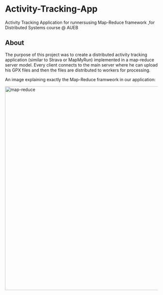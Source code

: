 # Activity-Tracking-App
Activity Tracking Application for runnersusing Map-Reduce framework ,for Distributed Systems course @ AUEB 

## About 
The purpose of this project was to create a distributed activity tracking application (similar to Strava or MapMyRun) implemented in a map-reduce server model. Every client connects to the main server where he can upload his GPX files and then the files are distributed to workers for processing. 

An image explaining exactly the Map-Reduce framweork in our application:

<img width="671" alt="map-reduce" src="https://github.com/mkontaratou/Activity-Tracking-App/assets/76455116/363d4d5b-8e86-4d25-a830-640b43aea612">
